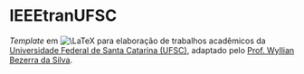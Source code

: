 # IEEEtranUFSC

_Template_ em ![\LaTeX](https://render.githubusercontent.com/render/math?math=%5CLaTeX) para elaboração de trabalhos acadêmicos da [Universidade Federal de Santa Catarina (UFSC)](http://ufsc.br/), adaptado pelo [Prof. Wyllian Bezerra da Silva](http://wyllian.prof.ufsc.br/).



